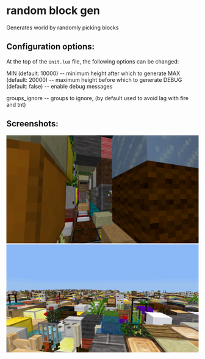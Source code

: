 # random block gen

Generates world by randomly picking blocks

## Configuration options:

At the top of the `init.lua` file, the following options can be changed:

MIN (default: 10000) -- minimum height after which to generate
MAX (default: 20000) -- maximum height before which to generate
DEBUG (default: false) -- enable debug messages

groups_ignore -- groups to ignore, (by default used to avoid lag with fire and tnt)

## Screenshots:

![](1.png)
![](2.png)
